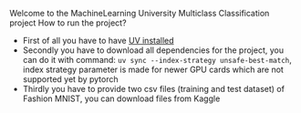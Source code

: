 Welcome to the MachineLearning University Multiclass Classification project
How to run the project?
- First of all you have to have [UV installed](https://docs.astral.sh/uv/getting-started/installation/)
- Secondly you have to download all dependencies for the project, you can do it with command:
```uv sync --index-strategy unsafe-best-match```, index strategy parameter is made for newer GPU cards which
are not supported yet by pytorch
- Thirdly you have to provide two csv files (training and test dataset) of Fashion MNIST, you can download files from
  Kaggle